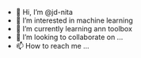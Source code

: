 - 👋 Hi, I’m @jd-nita
- 👀 I’m interested in machine learning
- 🌱 I’m currently learning ann toolbox
- 💞️ I’m looking to collaborate on ...
- 📫 How to reach me ...

<!---
jd-nita/jd-nita is a ✨ special ✨ repository because its `README.md` (this file) appears on your GitHub profile.
You can click the Preview link to take a look at your changes.
--->
